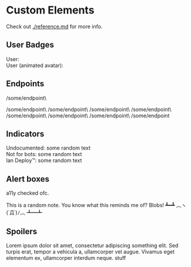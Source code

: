 # Custom Elements

<note>Check out [./reference.md](./reference.md) for more info.</note>

## User Badges

User: <user id="841509053422632990"/>\
User (animated avatar): <user id="755792681313108018"/>

## Endpoints

<get>/some/endpoint</get>\
<head>/some/endpoint</head>\
<post>/some/endpoint</post>\
<put>/some/endpoint</put>\
<delete>/some/endpoint</delete>\
<connect>/some/endpoint</connect>\
<options>/some/endpoint</options>\
<trace>/some/endpoint</trace>\
<patch>/some/endpoint</patch>

## Indicators

Undocumented: <undoc/> some random text\
Not for bots: <nobot/> some random text\
Ian Deploy™: <iandeploy/> some random text

## Alert boxes

a11y checked ofc.

<note>This is a random note.</note>
<info>You know what this reminds me of? Blobs!</info>
<warn>┻━┻ ︵ヽ(\`Д´)ﾉ︵﻿ ┻━┻</warn>

## Spoilers

Lorem ipsum dolor sit amet, consectetur adipiscing
<spoiler>something</spoiler> elit. Sed turpis erat, tempor a vehicula
a, ullamcorper vel augue. Vivamus eget elementum ex, ullamcorper
interdum neque. <spoiler>stuff</spoiler>

